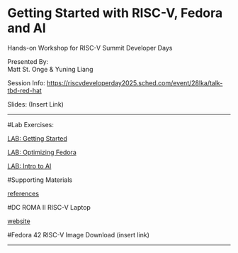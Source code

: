 # Getting Started with RISC-V, Fedora and AI
Hands-on Workshop for RISC-V Summit Developer Days 

Presented By:  
Matt St. Onge
&
Yuning Liang

Session Info:
https://riscvdeveloperday2025.sched.com/event/28lka/talk-tbd-red-hat 

Slides:
(Insert Link)

--------------------------------------------------------------------

#Lab Exercises:

[LAB: Getting Started](https://github.com/mattstonge/riscv_summit_devdays_fedora_AI_workshop/blob/main/riscv-workshop.md) 

[LAB: Optimizing Fedora](https://github.com/mattstonge/riscv_summit_devdays_fedora_AI_workshop/blob/main/riscv-workshop2.md)

[LAB: Intro to AI](https://github.com/mattstonge/riscv_summit_devdays_fedora_AI_workshop/blob/main/riscv-workshop3.md)


#Supporting Materials

[references](https://github.com/mattstonge/riscv_summit_devdays_fedora_AI_workshop/blob/main/supporting-materials.md)

#DC ROMA II RISC-V Laptop

[website](https://deepcomputing.io/product/dc-roma-risc-v-laptop-ii) 



#Fedora 42 RISC-V Image Download
(insert link)

--------------------------------------------------------------------
